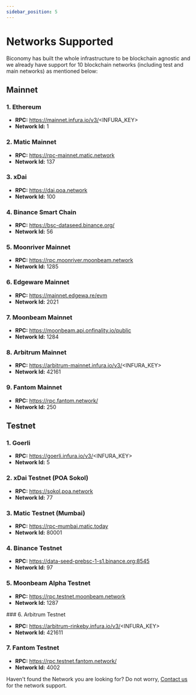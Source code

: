 ```yaml
---
sidebar_position: 5
---
```


# Networks Supported

Biconomy has built the whole infrastructure to be blockchain agnostic and we already have support for 10 blockchain networks (including test and main networks) as mentioned below:

## Mainnet

### 1. Ethereum

- **RPC:** https://mainnet.infura.io/v3/<INFURA_KEY>
- **Network Id:** 1

### 2. Matic Mainnet

- **RPC:** https://rpc-mainnet.matic.network
- **Network Id:** 137

### 3. xDai

- **RPC:** https://dai.poa.network
- **Network Id:** 100

### 4. Binance Smart Chain 

- **RPC:** https://bsc-dataseed.binance.org/
- **Network Id:** 56

### 5. Moonriver Mainnet 

- **RPC:** https://rpc.moonriver.moonbeam.network
- **Network Id:** 1285

### 6. Edgeware Mainnet 

- **RPC:** https://mainnet.edgewa.re/evm
- **Network Id:** 2021

### 7.  Moonbeam Mainnet

- **RPC:** https://moonbeam.api.onfinality.io/public
- **Network Id:** 1284

### 8. Arbitrum Mainnet

- **RPC:** https://arbitrum-mainnet.infura.io/v3/<INFURA_KEY>
- **Network Id:** 42161

### 9. Fantom Mainnet

- **RPC:** https://rpc.fantom.network/
- **Network Id:** 250

## Testnet

### 1. Goerli

- **RPC:** https://goerli.infura.io/v3/<INFURA_KEY>
- **Network Id:** 5

### 2. xDai Testnet (POA Sokol)

- **RPC:** https://sokol.poa.network
- **Network Id:** 77

### 3. Matic Testnet (Mumbai)

- **RPC:** https://rpc-mumbai.matic.today
- **Network Id:** 80001

### 4. Binance Testnet

- **RPC:** https://data-seed-prebsc-1-s1.binance.org:8545
- **Network Id:** 97

### 5. Moonbeam Alpha Testnet

- **RPC:** https://rpc.testnet.moonbeam.network
- **Network Id:** 1287

### 6. Arbitrum Testnet

- **RPC:** https://arbitrum-rinkeby.infura.io/v3/<INFURA_KEY>
- **Network Id:** 421611

### 7. Fantom Testnet

- **RPC:** https://rpc.testnet.fantom.network/
- **Network Id:** 4002

Haven't found the Network you are looking for? Do not worry, [Contact us](https://docs-gasless.biconomy.io/comm/contact-us) for the network support.
